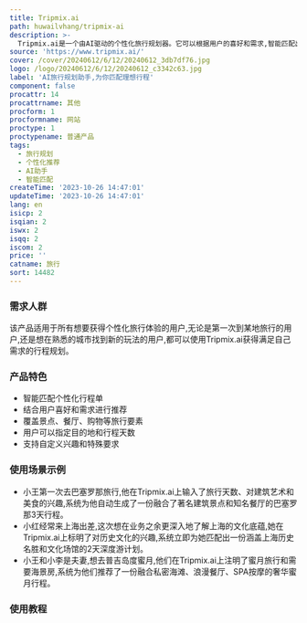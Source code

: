 ```yaml
---
title: Tripmix.ai
path: huwailvhang/tripmix-ai
description: >-
  Tripmix.ai是一个由AI驱动的个性化旅行规划器。它可以根据用户的喜好和需求,智能匹配出最适合的行程。用户只需要输入目的地、行程天数、兴趣爱好等信息,Tripmix.ai就会基于强大的AI算法,从各种景点、餐厅、购物地等中选出最匹配用户口味的内容,自动生成一份个性化的行程单。这样既可以避免用户在规划行程时遇到选择困难,又可以最大程度上满足用户的个性化需求,实现旅行的个性化体验。
source: 'https://www.tripmix.ai/'
cover: /cover/20240612/6/12/20240612_3db7df76.jpg
logo: /logo/20240612/6/12/20240612_c3342c63.jpg
label: 'AI旅行规划助手,为你匹配理想行程'
component: false
procattr: 14
procattrname: 其他
procform: 1
procformname: 网站
proctype: 1
proctypename: 普通产品
tags:
  - 旅行规划
  - 个性化推荐
  - AI助手
  - 智能匹配
createTime: '2023-10-26 14:47:01'
updateTime: '2023-10-26 14:47:01'
lang: en
isicp: 2
isqian: 2
iswx: 2
isqq: 2
iscom: 2
price: ''
catname: 旅行
sort: 14482
---
```




### 需求人群
该产品适用于所有想要获得个性化旅行体验的用户,无论是第一次到某地旅行的用户,还是想在熟悉的城市找到新的玩法的用户,都可以使用Tripmix.ai获得满足自己需求的行程规划。

### 产品特色
- 智能匹配个性化行程单
- 结合用户喜好和需求进行推荐
- 覆盖景点、餐厅、购物等旅行要素
- 用户可以指定目的地和行程天数
- 支持自定义兴趣和特殊要求

### 使用场景示例
- 小王第一次去巴塞罗那旅行,他在Tripmix.ai上输入了旅行天数、对建筑艺术和美食的兴趣,系统为他自动生成了一份融合了著名建筑景点和知名餐厅的巴塞罗那3天行程。
- 小红经常来上海出差,这次想在业务之余更深入地了解上海的文化底蕴,她在Tripmix.ai上标明了对历史文化的兴趣,系统立即为她匹配出一份涵盖上海历史名胜和文化场馆的2天深度游计划。
- 小王和小李是夫妻,想去普吉岛度蜜月,他们在Tripmix.ai上注明了蜜月旅行和需要海景房,系统为他们推荐了一份融合私密海滩、浪漫餐厅、SPA按摩的奢华蜜月行程。

### 使用教程


  
